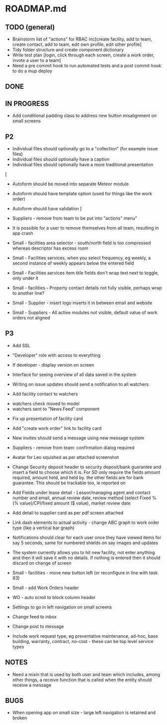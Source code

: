ROADMAP.md
==========

TODO (general)
--------------
* Brainstorm list of "actions" for RBAC inc[create facility, add to team, create contact, add to team, edit own profile, edit other profile]
* Tidy folder structure and create component dictionary 
* Write test plan [login, click through each screen, create a work order, invote a user to a team]
* Need a pre commit hook to run automated tests and a post commit hook to do a mup deploy

DONE
----

IN PROGRESS
-----------
* Add conditional padding class to address new button misalignment on small screens

P2
--
* Individual files should optionally go to a "collection" (for example issue files)
* Individual files should optionally have a caption
* Individual files should optionally have a more traditional presentation

[
* Autoform should be moved into separate Meteor module
* Autoform should have template option (used for things like the work order)
* Autoform should have validation
]


* Suppliers - remove from team to be put into "actions" menu"
* It is possible for a user to remove themselves from all team, resulting in app crash
* Small - facilities area selector - south/north field is too compressed whereas descriptor has excess room
* Small - Facilities services, when you select frequency, eg weekly, a second instance of weekly appears below the entered field
* Small - Facilities services item title fields don't wrap text next to toggle, only under it
* Small - facilities - Property contact details not fully visible, perhaps wrap to another line?
* Small - Supplier - insert logo inserts it in between email and website
* Small - Suppliers - All active modules not visible, default value of work orders not aligned

P3
--
* Add SSL

* "Developer" role with access to everything
* If developer - display version on screen
* Interface for seeing overview of all data saved in the system

* Writing on issue updates should send a notification to all watchers
* Add facility contact to watchers
- watchers check moved to model
- watchers sent to "News Feed" component

* Fix up presentation of facility card
* Add "create work order" link to facility card

* New invites should send a message using new message system
* Suppliers - remove from team: confirmation dialog required
* Avatar for Leo squished as per attached screenshot
* Change Security deposit header to security deposit/bank guarantee and insert a field to choose which it is. For SD only require the fields amount required, amount held, and held by. the other fields are for bank guarantee. This should be trackable too, ie reported on
* Add Fields under lease detail - Lessor/managing agent and contact number and email, annual review date, review method (select Fixed %(% value)/CPI/fixed amount ($ value), market review date
* Add detail to supplier card as per pdf screen attached
* Link dash elements to actual activity - change ABC graph to work order type (like a vertical bar graph)
* Notifications should clear for each user once they have viewed items for say 5 seconds, same for numbered shields on say images and updates
* The system currently allows you to hit new facility, not enter anything and then it will save it with no details. If nothing is entered then it should discard on change of screen
* Small - facilities - move new button left (or reconfigure in line with task 83) 
* Small - add Work Orders header
* WO - auto scroll to block column header
* Settings to go in left navigation on small screens
* Change feed to inbox
* Change post to message
* Include work request type, eg preventative maintenance, ad-hoc, base building, warranty, contract, no-cost - these can be top level service types

NOTES
-----
* Need a mixin that is used by both user and team which includes, among other things, a receive function that is called when the entity should receive a message

BUGS
----
* When opening app on small size - large left navigation is retained and broken
